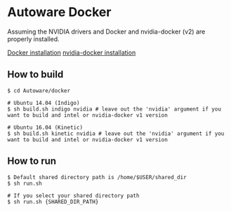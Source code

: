 # Autoware Docker
Assuming the NVIDIA drivers and Docker and nvidia-docker (v2) are properly
installed.

[Docker installation](https://docs.docker.com/engine/installation/linux/docker-ce/ubuntu/)
[nvidia-docker installation](https://github.com/NVIDIA/nvidia-docker)

## How to build
```
$ cd Autoware/docker

# Ubuntu 14.04 (Indigo)
$ sh build.sh indigo nvidia # leave out the 'nvidia' argument if you want to build and intel or nvidia-docker v1 version

# Ubuntu 16.04 (Kinetic)
$ sh build.sh kinetic nvidia # leave out the 'nvidia' argument if you want to build and intel or nvidia-docker v1 version
```

## How to run
```
$ Default shared directory path is /home/$USER/shared_dir
$ sh run.sh

# If you select your shared directory path
$ sh run.sh {SHARED_DIR_PATH}
```
